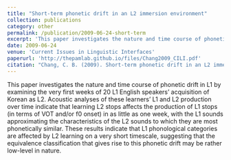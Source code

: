 ```yaml
---
title: "Short-term phonetic drift in an L2 immersion environment"
collection: publications
category: other
permalink: /publication/2009-06-24-short-term
excerpt: 'This paper investigates the nature and time course of phonetic drift in L1 by examining the very first weeks of...'
date: 2009-06-24
venue: 'Current Issues in Linguistic Interfaces'
paperurl: 'http://thepamlab.github.io/files/Chang2009_CILI.pdf'
citation: "Chang, C. B. (2009). Short-term phonetic drift in an L2 immersion environment. In Y.-S. Kang, S.-W. Tang, C. Kim, J.-Y. Yoon, Y.-S. Kang, K.-A. Kim, H. Yoo, Y. Jang, & H.-K. Kang (Eds.), <i>Current issues in linguistic interfaces</i>, Volume 2 (pp. 31–46). Seoul, South Korea: Linguistic Society of Korea."
---
```


This paper investigates the nature and time course of phonetic drift in L1 by examining the very first weeks of 20 L1 English speakers’ acquisition of Korean as L2. Acoustic analyses of these learners’ L1 and L2 production over time indicate that learning L2 stops affects the production of L1 stops (in terms of VOT and/or f0 onset) in as little as one week, with the L1 sounds approximating the characteristics of the L2 sounds to which they are most phonetically similar. These results indicate that L1 phonological categories are affected by L2 learning on a very short timescale, suggesting that the equivalence classification that gives rise to this phonetic drift may be rather low-level in nature.
